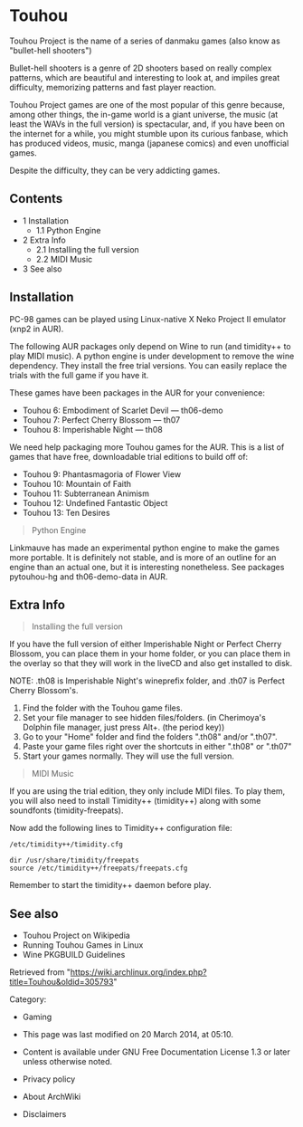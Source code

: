 Touhou
======

Touhou Project is the name of a series of danmaku games (also know as
"bullet-hell shooters")

Bullet-hell shooters is a genre of 2D shooters based on really complex
patterns, which are beautiful and interesting to look at, and impiles
great difficulty, memorizing patterns and fast player reaction.

Touhou Project games are one of the most popular of this genre because,
among other things, the in-game world is a giant universe, the music (at
least the WAVs in the full version) is spectacular, and, if you have
been on the internet for a while, you might stumble upon its curious
fanbase, which has produced videos, music, manga (japanese comics) and
even unofficial games.

Despite the difficulty, they can be very addicting games.

Contents
--------

-   1 Installation
    -   1.1 Python Engine
-   2 Extra Info
    -   2.1 Installing the full version
    -   2.2 MIDI Music
-   3 See also

Installation
------------

PC-98 games can be played using Linux-native X Neko Project II emulator
(xnp2 in AUR).

The following AUR packages only depend on Wine to run (and timidity++ to
play MIDI music). A python engine is under development to remove the
wine dependency. They install the free trial versions. You can easily
replace the trials with the full game if you have it.

These games have been packages in the AUR for your convenience:

-   Touhou 6: Embodiment of Scarlet Devil — th06-demo
-   Touhou 7: Perfect Cherry Blossom — th07
-   Touhou 8: Imperishable Night — th08

We need help packaging more Touhou games for the AUR. This is a list of
games that have free, downloadable trial editions to build off of:

-   Touhou 9: Phantasmagoria of Flower View
-   Touhou 10: Mountain of Faith
-   Touhou 11: Subterranean Animism
-   Touhou 12: Undefined Fantastic Object
-   Touhou 13: Ten Desires

> Python Engine

Linkmauve has made an experimental python engine to make the games more
portable. It is definitely not stable, and is more of an outline for an
engine than an actual one, but it is interesting nonetheless. See
packages pytouhou-hg and th06-demo-data in AUR.

Extra Info
----------

> Installing the full version

If you have the full version of either Imperishable Night or Perfect
Cherry Blossom, you can place them in your home folder, or you can place
them in the overlay so that they will work in the liveCD and also get
installed to disk.

NOTE: .th08 is Imperishable Night's wineprefix folder, and .th07 is
Perfect Cherry Blossom's.

1.  Find the folder with the Touhou game files.
2.  Set your file manager to see hidden files/folders. (in Cherimoya's
    Dolphin file manager, just press Alt+. (the period key))
3.  Go to your "Home" folder and find the folders ".th08" and/or
    ".th07".
4.  Paste your game files right over the shortcuts in either ".th08" or
    ".th07"
5.  Start your games normally. They will use the full version.

> MIDI Music

If you are using the trial edition, they only include MIDI files. To
play them, you will also need to install Timidity++ (timidity++) along
with some soundfonts (timidity-freepats).

Now add the following lines to Timidity++ configuration file:

    /etc/timidity++/timidity.cfg

    dir /usr/share/timidity/freepats
    source /etc/timidity++/freepats/freepats.cfg

Remember to start the timidity++ daemon before play.

See also
--------

-   Touhou Project on Wikipedia
-   Running Touhou Games in Linux
-   Wine PKGBUILD Guidelines

Retrieved from
"https://wiki.archlinux.org/index.php?title=Touhou&oldid=305793"

Category:

-   Gaming

-   This page was last modified on 20 March 2014, at 05:10.
-   Content is available under GNU Free Documentation License 1.3 or
    later unless otherwise noted.
-   Privacy policy
-   About ArchWiki
-   Disclaimers
